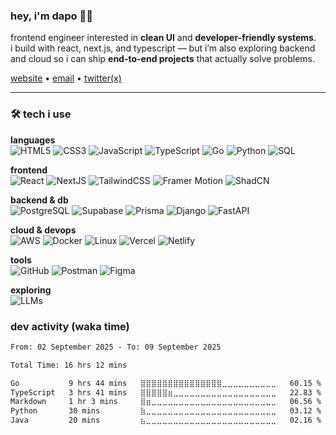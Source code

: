 ### hey, i'm dapo 👋🏾  

frontend engineer interested in **clean UI** and **developer-friendly systems**.  
i build with react, next.js, and typescript — but i’m also exploring backend and cloud so i can ship **end-to-end projects** that actually solve problems.  

[website](https://dapoadedire.com) • [email](mailto:adedireadedapo19+github@gmail.com) • [twitter(x)](https://x.com/dapo_adedire)  

---

### 🛠️ tech i use

**languages**  
![HTML5](https://img.shields.io/badge/html5-%23E34F26.svg?style=for-the-badge&logo=html5&logoColor=white) 
![CSS3](https://img.shields.io/badge/css3-%231572B6.svg?style=for-the-badge&logo=css3&logoColor=white) 
![JavaScript](https://img.shields.io/badge/javascript-%23323330.svg?style=for-the-badge&logo=javascript&logoColor=%23F7DF1E) 
![TypeScript](https://img.shields.io/badge/typescript-%23007ACC.svg?style=for-the-badge&logo=typescript&logoColor=white) 
![Go](https://img.shields.io/badge/go-%2300ADD8.svg?style=for-the-badge&logo=go&logoColor=white) 
![Python](https://img.shields.io/badge/python-%233776AB.svg?style=for-the-badge&logo=python&logoColor=white) 
![SQL](https://img.shields.io/badge/sql-%230074C1.svg?style=for-the-badge&logo=postgresql&logoColor=white) 

**frontend**  
![React](https://img.shields.io/badge/react-%2320232a.svg?style=for-the-badge&logo=react&logoColor=%2361DAFB) 
![NextJS](https://img.shields.io/badge/Next.js-000000.svg?style=for-the-badge&logo=nextdotjs&logoColor=white) 
![TailwindCSS](https://img.shields.io/badge/tailwindcss-%2338B2AC.svg?style=for-the-badge&logo=tailwindcss&logoColor=white) 
![Framer Motion](https://img.shields.io/badge/framer--motion-%23005FEC.svg?style=for-the-badge&logo=framer&logoColor=white) 
![ShadCN](https://img.shields.io/badge/shadcn/ui-%23000000.svg?style=for-the-badge&logo=shadcn&logoColor=white) 

**backend & db**  
![PostgreSQL](https://img.shields.io/badge/postgresql-%23316192.svg?style=for-the-badge&logo=postgresql&logoColor=white) 
![Supabase](https://img.shields.io/badge/Supabase-3FCF8E.svg?style=for-the-badge&logo=Supabase&logoColor=white) 
![Prisma](https://img.shields.io/badge/prisma-%232D3748.svg?style=for-the-badge&logo=prisma&logoColor=white) 
![Django](https://img.shields.io/badge/django-%23092E20.svg?style=for-the-badge&logo=django&logoColor=white) 
![FastAPI](https://img.shields.io/badge/fastapi-%23009688.svg?style=for-the-badge&logo=fastapi&logoColor=white) 

**cloud & devops**  
![AWS](https://img.shields.io/badge/AWS-%23FF9900.svg?style=for-the-badge&logo=amazonaws&logoColor=white) 
![Docker](https://img.shields.io/badge/docker-%230db7ed.svg?style=for-the-badge&logo=docker&logoColor=white) 
![Linux](https://img.shields.io/badge/linux-%23FCC624.svg?style=for-the-badge&logo=linux&logoColor=black) 
![Vercel](https://img.shields.io/badge/vercel-%23000000.svg?style=for-the-badge&logo=vercel&logoColor=white) 
![Netlify](https://img.shields.io/badge/netlify-%23000000.svg?style=for-the-badge&logo=netlify&logoColor=#00C7B7) 

**tools**  
![GitHub](https://img.shields.io/badge/github-%23121011.svg?style=for-the-badge&logo=github&logoColor=white) 
![Postman](https://img.shields.io/badge/Postman-FF6C37?style=for-the-badge&logo=postman&logoColor=white) 
![Figma](https://img.shields.io/badge/figma-%23F24E1E.svg?style=for-the-badge&logo=figma&logoColor=white) 

**exploring**  
![LLMs](https://img.shields.io/badge/large--language--models-%23000000.svg?style=for-the-badge&logo=openai&logoColor=white)



### dev activity (waka time)

<!--START_SECTION:waka-->

```txt
From: 02 September 2025 - To: 09 September 2025

Total Time: 16 hrs 12 mins

Go           9 hrs 44 mins   ⣿⣿⣿⣿⣿⣿⣿⣿⣿⣿⣿⣿⣿⣿⣿⣀⣀⣀⣀⣀⣀⣀⣀⣀⣀   60.15 %
TypeScript   3 hrs 41 mins   ⣿⣿⣿⣿⣿⣶⣀⣀⣀⣀⣀⣀⣀⣀⣀⣀⣀⣀⣀⣀⣀⣀⣀⣀⣀   22.83 %
Markdown     1 hr 3 mins     ⣿⣶⣀⣀⣀⣀⣀⣀⣀⣀⣀⣀⣀⣀⣀⣀⣀⣀⣀⣀⣀⣀⣀⣀⣀   06.56 %
Python       30 mins         ⣷⣀⣀⣀⣀⣀⣀⣀⣀⣀⣀⣀⣀⣀⣀⣀⣀⣀⣀⣀⣀⣀⣀⣀⣀   03.12 %
Java         20 mins         ⣦⣀⣀⣀⣀⣀⣀⣀⣀⣀⣀⣀⣀⣀⣀⣀⣀⣀⣀⣀⣀⣀⣀⣀⣀   02.16 %
```

<!--END_SECTION:waka-->
